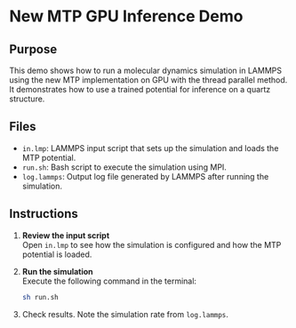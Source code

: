 # New MTP GPU Inference Demo

## Purpose

This demo shows how to run a molecular dynamics simulation in LAMMPS using the new MTP implementation on GPU with the thread parallel method. It demonstrates how to use a trained potential for inference on a quartz structure.

## Files

- `in.lmp`: LAMMPS input script that sets up the simulation and loads the MTP potential.
- `run.sh`: Bash script to execute the simulation using MPI.
- `log.lammps`: Output log file generated by LAMMPS after running the simulation.

## Instructions

1. **Review the input script**  
   Open `in.lmp` to see how the simulation is configured and how the MTP potential is loaded.

2. **Run the simulation**  
   Execute the following command in the terminal:
   ```sh
   sh run.sh
   ```
3. Check results.
   Note the simulation rate from `log.lammps`.
